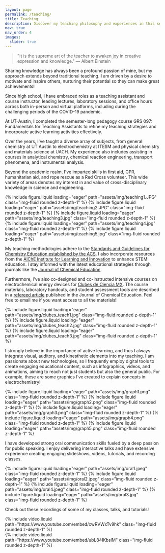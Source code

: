 ```yaml
---
layout: page
permalink: /teaching/
title: Teaching
description: Discover my teaching philosophy and experiences in this section!
nav: true
nav_order: 4
images:
  slider: true
---
```


> "It is the supreme art of the teacher to awaken joy in creative expression and knowledge."
> — Albert Einstein

Sharing knowledge has always been a profound passion of mine, but my approach extends beyond traditional teaching. I am driven by a desire to motivate and inspire others, nurturing their potential so they can make great achievements!  

Since high school, I have embraced roles as a teaching assistant and course instructor, leading lectures, laboratory sessions, and office hours across both in-person and virtual platforms, including during the challenging periods of the COVID-19 pandemic. 

At UT-Austin, I completed the semester-long pedagogy course GRS 097: Fundamentals for Teaching Assistants to refine my teaching strategies and incorporate active learning activities effectively. 

Over the years, I've taught a diverse array of subjects, from general chemistry at UT Austin to electrochemistry at ITESM and physical chemistry and materials science at UACH. My experience also includes assisting in courses in analytical chemistry, chemical reaction engineering, transport phenomena, and instrumental analysis. 

Beyond the academic realm, I've imparted skills in first aid, CPR, humanitarian aid, and rope rescue as a Red Cross volunteer. This wide variety of areas denotes my interest in and value of cross-disciplinary knowledge in science and engineering.


<swiper-container keyboard="true" navigation="true" pagination="true" pagination-clickable="true" pagination-dynamic-bullets="true" rewind="true">
  <swiper-slide>{% include figure.liquid loading="eager" path="assets/img/teaching1.JPG" class="img-fluid rounded z-depth-1" %}</swiper-slide>
  <swiper-slide>{% include figure.liquid loading="eager" path="assets/img/teaching2.JPG" class="img-fluid rounded z-depth-1" %}</swiper-slide>
  <swiper-slide>{% include figure.liquid loading="eager" path="assets/img/teaching3.jpg" class="img-fluid rounded z-depth-1" %}</swiper-slide>
  <swiper-slide>{% include figure.liquid loading="eager" path="assets/img/teaching4.jpg" class="img-fluid rounded z-depth-1" %}</swiper-slide>
  <swiper-slide>{% include figure.liquid loading="eager" path="assets/img/teaching5.jpg" class="img-fluid rounded z-depth-1" %}</swiper-slide>
</swiper-container>


My teaching methodologies adhere to the [Standards and Guidelines for Chemistry Education established by the ACS]( https://www.acs.org/education/policies.html). I also incorporate resources from the [AIChE Institute for Learning and Innovation]( https://www.aiche.org/ili/educators) to enhance STEM education. I stay informed with the latest educational strategies through journals like the [Journal of Chemical Education](https://pubs.acs.org/journal/jceda8). 

Furthermore, I've also co-designed and co-instructed intensive courses on electrochemical energy devices for [Clubes de Ciencia MX](https://clubesdeciencia.mx/en/). The course materials, laboratory handouts, and student assessment tools are described in a [refereed article](https://pubs.acs.org/doi/10.1021/acs.jchemed.4c00445) published in the Journal of Chemical Education. Feel free to email me if you want access to all the materials!



<swiper-container keyboard="true" navigation="true" pagination="true" pagination-clickable="true" pagination-dynamic-bullets="true" rewind="true">
  <swiper-slide>{% include figure.liquid loading="eager" path="assets/img/clubes_teach1.jpg" class="img-fluid rounded z-depth-1" %}</swiper-slide>
  <swiper-slide>{% include figure.liquid loading="eager" path="assets/img/clubes_teach2.jpg" class="img-fluid rounded z-depth-1" %}</swiper-slide>
  <swiper-slide>{% include figure.liquid loading="eager" path="assets/img/clubes_teach3.jpg" class="img-fluid rounded z-depth-1" %}</swiper-slide>
</swiper-container>


I strongly believe in the importance of active learning, and thus I always integrate visual, auditory, and kinesthetic elements into my teaching. I am passionate about new technologies, so I frequently employ digital tools to create engaging educational content, such as infographics, videos, and animations, aiming to reach not just students but also the general public. For example, these are some graphics I've created to explain concepts in electrochemistry!


<swiper-container keyboard="true" navigation="true" pagination="true" pagination-clickable="true" pagination-dynamic-bullets="true" rewind="true">
  <swiper-slide>{% include figure.liquid loading="eager" path="assets/img/graph1.png" class="img-fluid rounded z-depth-1" %}</swiper-slide>
  <swiper-slide>{% include figure.liquid loading="eager" path="assets/img/graph2.png" class="img-fluid rounded z-depth-1" %}</swiper-slide>
  <swiper-slide>{% include figure.liquid loading="eager" path="assets/img/graph3.png" class="img-fluid rounded z-depth-1" %}</swiper-slide>
  <swiper-slide>{% include figure.liquid loading="eager" path="assets/img/graph4.png" class="img-fluid rounded z-depth-1" %}</swiper-slide>
  <swiper-slide>{% include figure.liquid loading="eager" path="assets/img/graph5.png" class="img-fluid rounded z-depth-1" %}</swiper-slide>
</swiper-container>


I have developed strong oral communication skills fueled by a deep passion for public speaking. I enjoy delivering interactive talks and have extensive experience creating engaging slideshows, videos, tutorials, and recording classes. 


<swiper-container keyboard="true" navigation="true" pagination="true" pagination-clickable="true" pagination-dynamic-bullets="true" rewind="true">
  <swiper-slide>{% include figure.liquid loading="eager" path="assets/img/oral1.jpeg" class="img-fluid rounded z-depth-1" %}</swiper-slide>
  <swiper-slide>{% include figure.liquid loading="eager" path="assets/img/oral2.jpeg" class="img-fluid rounded z-depth-1" %}</swiper-slide>
  <swiper-slide>{% include figure.liquid loading="eager" path="assets/img/oral4.jpeg" class="img-fluid rounded z-depth-1" %}</swiper-slide>
  <swiper-slide>{% include figure.liquid loading="eager" path="assets/img/oral3.jpg" class="img-fluid rounded z-depth-1" %}</swiper-slide>
</swiper-container>

Check out these recordings of some of my classes, talks, and tutorials!

<div class="row mt-3">
    <div class="col-md mt-3 mt-md-0">
        {% include video.liquid path="https://www.youtube.com/embed/cwRVWxTv9hk" class="img-fluid rounded z-depth-1" %}
    </div>
    <div class="col-md mt-3 mt-md-0">
        {% include video.liquid path="https://www.youtube.com/embed/ubL84IKbsIM" class="img-fluid rounded z-depth-1" %}
    </div>
</div>







